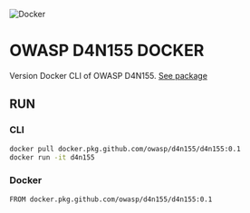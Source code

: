 ![Docker](https://github.com/OWASP/D4N155/workflows/Docker/badge.svg?branch=docker&event=push)

# OWASP D4N155 DOCKER
Version Docker CLI of OWASP D4N155.
[See package](https://github.com/OWASP/D4N155/packages/129009)

## RUN
### CLI
```bash
docker pull docker.pkg.github.com/owasp/d4n155/d4n155:0.1
docker run -it d4n155
```

### Docker
```docker
FROM docker.pkg.github.com/owasp/d4n155/d4n155:0.1
```
